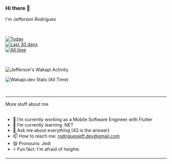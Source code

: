 ### Hi there 👋  
I'm Jefferson Rodrigues  

<br/>

<!-- BADGES -->
[![Today](https://wakapi.dev/api/badge/rodriguesjeff/interval:today?label=Today)](https://wakapi.dev/rodriguesjeff)  
[![Last 30 days](https://wakapi.dev/api/badge/rodriguesjeff/interval:30_days?label=Last%2030d)](https://wakapi.dev/rodriguesjeff)  
[![All time](https://img.shields.io/endpoint?url=https://wakapi.dev/api/compat/shields/v1/rodriguesjeff/interval:all_time&label=All%20time&color=blue)](https://wakapi.dev/rodriguesjeff)  

<br/>

<!-- GRÁFICO DE ATIVIDADE -->
![Jefferson's Wakapi Activity](https://wakapi.dev/api/activity/chart/rodriguesjeff.svg)

<!-- OU: Stats (opcional, você pode escolher exibir só um dos dois) -->
![Wakapi.dev Stats (All Time)](https://github-readme-stats.vercel.app/api/wakatime?username=rodriguesjeff&api_domain=wakapi.dev&bg_color=1A202C&title_color=2F855A&icon_color=2F855A&text_color=ffffff&custom_title=Wakapi.dev+Stats+%28All+Time%29&layout=compact)

<br/>

---

<summary>More stuff about me</summary>

<br/>

- 🔭 I’m currently working as a Mobile Software Engineer with Flutter  
- 🌱 I’m currently learning .NET  
- 💬 Ask me about everything (42 is the answer)  
- 📫 How to reach me: rodriguesjeff.dev@gmail.com  
- 😄 Pronouns: Jedi  
- ⚡ Fun fact: I'm afraid of heights  

---

